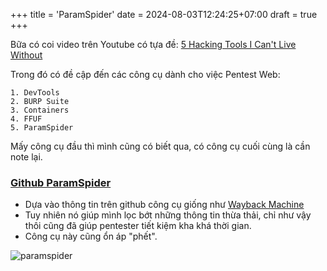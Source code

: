 +++
title = 'ParamSpider'
date = 2024-08-03T12:24:25+07:00
draft = true
+++

Bữa có coi video trên Youtube có tựa đề: [5 Hacking Tools I Can't Live Without](https://www.youtube.com/watch?v=JHRzVEvpHSM&list=WL&index=2)

Trong đó có đề cập đến các công cụ dành cho việc Pentest Web:
```
1. DevTools
2. BURP Suite
3. Containers
4. FFUF
5. ParamSpider
```

Mấy công cụ đầu thì mình cũng có biết qua, có công cụ cuối cùng là cần note lại.

### [Github ParamSpider](https://github.com/devanshbatham/ParamSpider)
- Dựa vào thông tin trên github công cụ giống như [Wayback Machine](https://web.archive.org/)
- Tuy nhiên nó giúp mình lọc bớt những thông tin thừa thải, chỉ như vậy thôi cũng đã giúp pentester tiết kiệm kha khá thời gian.
- Công cụ này cũng ổn áp "phết".

![paramspider](https://raw.githubusercontent.com/devanshbatham/ParamSpider/master/static/paramspider.png)






